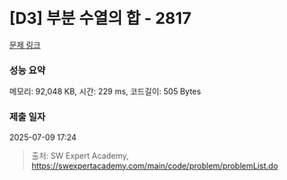 # [D3] 부분 수열의 합 - 2817 

[문제 링크](https://swexpertacademy.com/main/code/problem/problemDetail.do?contestProbId=AV7IzvG6EksDFAXB) 

### 성능 요약

메모리: 92,048 KB, 시간: 229 ms, 코드길이: 505 Bytes

### 제출 일자

2025-07-09 17:24



> 출처: SW Expert Academy, https://swexpertacademy.com/main/code/problem/problemList.do